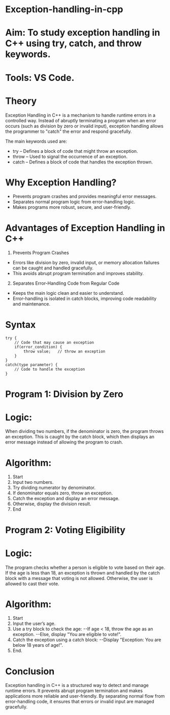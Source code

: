 # Exception-handling-in-cpp

# Aim: To study exception handling in C++ using try, catch, and throw keywords.

# Tools: VS Code.

# Theory

Exception Handling in C++ is a mechanism to handle runtime errors in a controlled way. Instead of abruptly terminating a program when an error occurs (such as division by zero or invalid input), exception handling allows the programmer to "catch" the error and respond gracefully.

The main keywords used are:
* try – Defines a block of code that might throw an exception.
* throw – Used to signal the occurrence of an exception.
* catch – Defines a block of code that handles the exception thrown.


# Why Exception Handling?
* Prevents program crashes and provides meaningful error messages.
* Separates normal program logic from error-handling logic.
* Makes programs more robust, secure, and user-friendly.


# Advantages of Exception Handling in C++
1. Prevents Program Crashes
  * Errors like division by zero, invalid input, or memory allocation failures can be caught and handled gracefully.
  * This avoids abrupt program termination and improves stability.
2. Separates Error-Handling Code from Regular Code
  * Keeps the main logic clean and easier to understand.
  * Error-handling is isolated in catch blocks, improving code readability and maintenance.


# Syntax
```
try {
    // Code that may cause an exception
    if(error_condition) {
        throw value;   // throw an exception
    }
}
catch(type parameter) {
    // Code to handle the exception
}
```

# Program 1: Division by Zero

# Logic:
When dividing two numbers, if the denominator is zero, the program throws an exception. This is caught by the catch block, which then displays an error message instead of allowing the program to crash.

# Algorithm:
1. Start
2. Input two numbers.
3. Try dividing numerator by denominator.
4. If denominator equals zero, throw an exception.
5. Catch the exception and display an error message.
6. Otherwise, display the division result.
7. End


# Program 2: Voting Eligibility

# Logic:

The program checks whether a person is eligible to vote based on their age. If the age is less than 18, an exception is thrown and handled by the catch block with a message that voting is not allowed. Otherwise, the user is allowed to cast their vote.

# Algorithm:
1. Start
2. Input the user’s age.
3. Use a try block to check the age: --If age < 18, throw the age as an exception. --Else, display "You are eligible to vote!".
4. Catch the exception using a catch block: --Display "Exception: You are below 18 years of age!".
5. End.



# Conclusion

Exception handling in C++ is a structured way to detect and manage runtime errors. It prevents abrupt program termination and makes applications more reliable and user-friendly. By separating normal flow from error-handling code, it ensures that errors or invalid input are managed gracefully. 
